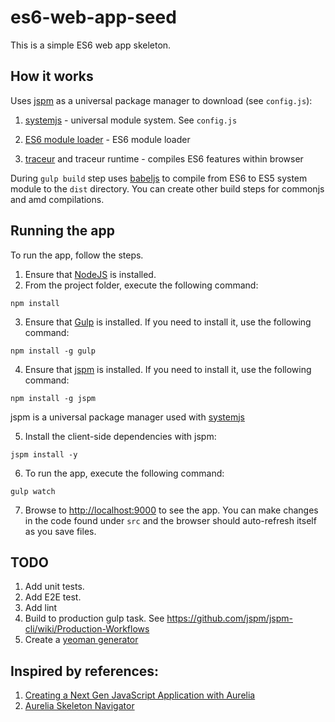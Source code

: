 # es6-web-app-seed

This is a simple ES6 web app skeleton. 

## How it works 
  Uses [jspm][jspm] as a universal package manager to download (see `config.js`):
  
   1. [systemjs][systemjs] - universal module system. See `config.js`
   
   2. [ES6 module loader](es6-module-loader) - ES6 module loader 
   
   3. [traceur](https://github.com/google/traceur-compiler/) and traceur runtime  -  compiles ES6 features within browser 
   
  During `gulp build` step uses [babeljs](https://github.com/babel/babel) to compile from ES6 to ES5 system module to the
  `dist` directory. You can create other build steps for commonjs and amd compilations.  
   
  
## Running the app 

To run the app, follow the steps. 

1. Ensure that [NodeJS](http://nodejs.org/) is installed.
2. From the project folder, execute the following command:

  ```shell
  npm install
  ```
  
3. Ensure that [Gulp](http://gulpjs.com/) is installed. If you need to install it, use the following command:

  ```shell
  npm install -g gulp
  ```
  
4. Ensure that [jspm][jspm] is installed. If you need to install it, use the following command:

  ```shell
  npm install -g jspm
  ```
  
  jspm is a universal package manager used with [systemjs][systemjs]
  
  
5. Install the client-side dependencies with jspm:

  ```shell
  jspm install -y
  ```
  
  
6. To run the app, execute the following command:

  ```shell
  gulp watch
  ```
  
7. Browse to [http://localhost:9000](http://localhost:9000) to see the app. 
   You can make changes in the code found under `src` and the browser should auto-refresh itself as you save files.

  
## TODO
1. Add unit tests.
2. Add E2E test. 
3. Add lint 
4. Build to production gulp task. See https://github.com/jspm/jspm-cli/wiki/Production-Workflows 
5. Create a [yeoman generator](http://yeoman.io/generators/)

## Inspired by references: 
1. [Creating a Next Gen JavaScript Application with Aurelia](http://www.sitepoint.com/creating-next-generation-javascript-application-aurelia)
2. [Aurelia Skeleton Navigator](https://github.com/aurelia/skeleton-navigation)

[systemjs]: https://github.com/systemjs/systemjs  
[jspm]: http://jspm.io
[es6-module-loader]: https://github.com/ModuleLoader/es6-module-loader
